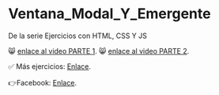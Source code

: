 # Ventana_Modal_Y_Emergente
De la serie Ejercicios con HTML, CSS Y JS

😸 [enlace al video PARTE 1](https://youtu.be/iIayPuuB2gY).
😸 [enlace al video PARTE 2](https://youtu.be/aNvFBPxWweQ).

✅ Más ejercicios: [Enlace](https://youtube.com/playlist?list=PLy0P0mvWu_AGhyjEVjhR0WP5U4jLAzrvE).

👉Facebook: [Enlace](https://www.facebook.com/felixcastro003).
